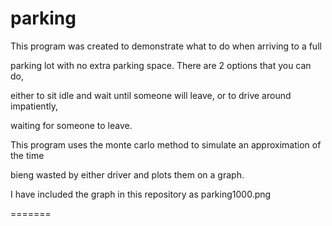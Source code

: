 parking
=======

This program was created to demonstrate what to do when arriving to a full

parking lot with no extra parking space. There are 2 options that you can do,

either to sit idle and wait until someone will leave, or to drive around impatiently,

waiting for someone to leave. 

This program uses the monte carlo method to simulate an approximation of the time 

bieng wasted by either driver and plots them on a graph.

I have included the graph in this repository as parking1000.png 

=======
